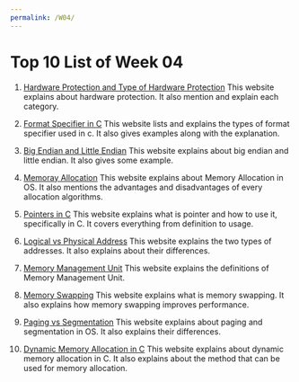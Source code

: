 ```yaml
---
permalink: /W04/
---
```


# Top 10 List of Week 04

1. [Hardware Protection and Type of Hardware Protection](https://www.geeksforgeeks.org/hardware-protection-and-type-of-hardware-protection/)
This website explains about hardware protection. It also mention and explain each category.

2. [Format Specifier in C](https://www.tutorialspoint.com/format-specifiers-in-c)
This website lists and explains the types of format specifier used in c. It also gives examples along with the explanation.

3. [Big Endian and Little Endian](https://chortle.ccsu.edu/AssemblyTutorial/Chapter-15/ass15_3.html)
This website explains about big endian and little endian. It also gives some example.

4. [Memoray Allocation](https://www.tutorialspoint.com/operating_system/os_memory_allocation_qa2.htm)
This website explains about Memory Allocation in OS. It also mentions the advantages and disadvantages of every allocation algorithms.

5. [Pointers in C](https://www.tutorialspoint.com/cprogramming/c_pointers.htm)
This website explains what is pointer and how to use it, specifically in C. It covers everything from definition to usage.

6. [Logical vs Physical Address](https://afteracademy.com/blog/what-is-the-difference-between-logical-and-physical-address-wrt-operating-system)
This website explains the two types of addresses. It also explains about their differences.

7. [Memory Management Unit](https://whatis.techtarget.com/definition/memory-management-unit-MMU)
This website explains the definitions of Memory Management Unit. 

8. [Memory Swapping](https://www.enterprisestorageforum.com/hardware/what-is-memory-swapping/)
This website explains what is memory swapping. It also explains how memory swapping improves performance.

9. [Paging vs Segmentation](https://www.tutorialspoint.com/difference-between-paging-and-segmentation)
This website explains about paging and segmentation in OS. It also explains their differences.

10. [Dynamic Memory Allocation in C](https://www.geeksforgeeks.org/dynamic-memory-allocation-in-c-using-malloc-calloc-free-and-realloc/)
This website explains about dynamic memory allocation in C. It also explains about the method that can be used for memory allocation.
